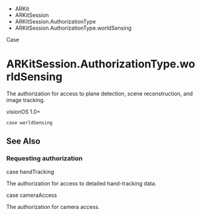 

- ARKit
- ARKitSession
- ARKitSession.AuthorizationType
-  ARKitSession.AuthorizationType.worldSensing 

Case

# ARKitSession.AuthorizationType.worldSensing

The authorization for access to plane detection, scene reconstruction, and image tracking.

visionOS 1.0+

``` source
case worldSensing
```

## See Also

### Requesting authorization

case handTracking

The authorization for access to detailed hand-tracking data.

case cameraAccess

The authorization for camera access.

